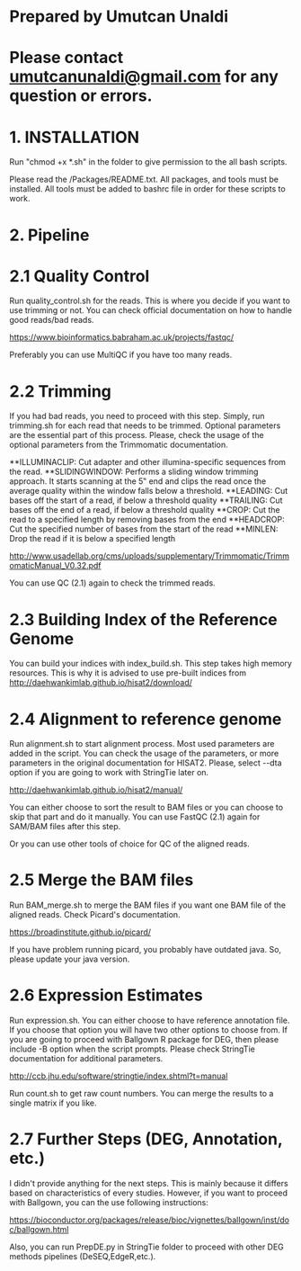 # Prepared by Umutcan Unaldi
# Please contact umutcanunaldi@gmail.com for any question or errors.


# 1. INSTALLATION

Run "chmod +x *.sh" in the folder to give permission to the all bash scripts.

Please read the /Packages/README.txt. All packages, and tools must be installed.
All tools must be added to bashrc file in order for these scripts to work. 


# 2. Pipeline

# 2.1 Quality Control

Run quality_control.sh for the reads. This is where you decide if you want to
use trimming or not. You can check official documentation on how to
handle good reads/bad reads.
 
https://www.bioinformatics.babraham.ac.uk/projects/fastqc/

Preferably you can use MultiQC if you have too many reads.

# 2.2 Trimming

If you had bad reads, you need to proceed with this step. Simply,
run trimming.sh for each read that needs to be trimmed. Optional
parameters are the essential part of this process. Please, check
the usage of the optional parameters from the Trimmomatic documentation.

**ILLUMINACLIP: Cut adapter and other illumina-specific sequences from the read.
**SLIDINGWINDOW: Performs a sliding window trimming approach. It starts
scanning at the 5‟ end and clips the read once the average quality within the window
falls below a threshold.
**LEADING: Cut bases off the start of a read, if below a threshold quality
**TRAILING: Cut bases off the end of a read, if below a threshold quality
**CROP: Cut the read to a specified length by removing bases from the end
**HEADCROP: Cut the specified number of bases from the start of the read
**MINLEN: Drop the read if it is below a specified length

http://www.usadellab.org/cms/uploads/supplementary/Trimmomatic/TrimmomaticManual_V0.32.pdf

You can use QC (2.1) again to check the trimmed reads.

# 2.3 Building Index of the Reference Genome

You can build your indices with index_build.sh. This step takes
high memory resources. This is why it is advised to use
pre-built indices from http://daehwankimlab.github.io/hisat2/download/


# 2.4 Alignment to reference genome

Run alignment.sh to start alignment process. Most used parameters
are added in the script. You can check the usage of the parameters, or
more parameters in the original documentation for HISAT2.  Please,
select --dta option if you are going to work with StringTie later on.

http://daehwankimlab.github.io/hisat2/manual/

You can either choose to sort the result to BAM files or you can choose
to skip that part and do it manually. You can use FastQC (2.1) again
for SAM/BAM files after this step.

Or you can use other tools of choice for QC of the aligned reads. 


# 2.5 Merge the BAM files

Run BAM_merge.sh to merge the BAM files if you want one BAM file
of the aligned reads. Check Picard's documentation.

https://broadinstitute.github.io/picard/

If you have problem running picard, you probably have outdated java.
So, please update your java version.


# 2.6 Expression Estimates

Run expression.sh. You can either choose to have reference annotation file.
If you choose that option you will have two other options to choose from.
If you are goıing to proceed with Ballgown R package for DEG, then please
include -B option when the script prompts. Please check StringTie documentation
for additional parameters.

http://ccb.jhu.edu/software/stringtie/index.shtml?t=manual

Run count.sh to get raw count numbers. You can merge the results to a single matrix
if you like.


# 2.7 Further Steps (DEG, Annotation, etc.)

I didn't provide anything for the next steps. This is mainly because it differs
based on characteristics of every studies. However, if you want to proceed with
Ballgown, you can the use following instructions:

https://bioconductor.org/packages/release/bioc/vignettes/ballgown/inst/doc/ballgown.html

Also, you can run PrepDE.py in StringTie folder to proceed with other DEG
methods pipelines (DeSEQ,EdgeR,etc.).








